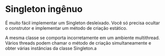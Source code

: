 # Singleton ingênuo

É muito fácil implementar um Singleton desleixado. Você só precisa ocultar o construtor e implementar um método de criação estático.

A mesma classe se comporta incorretamente em um ambiente multithread. Vários threads podem chamar o método de criação simultaneamente e obter várias instâncias da classe Singleton.a